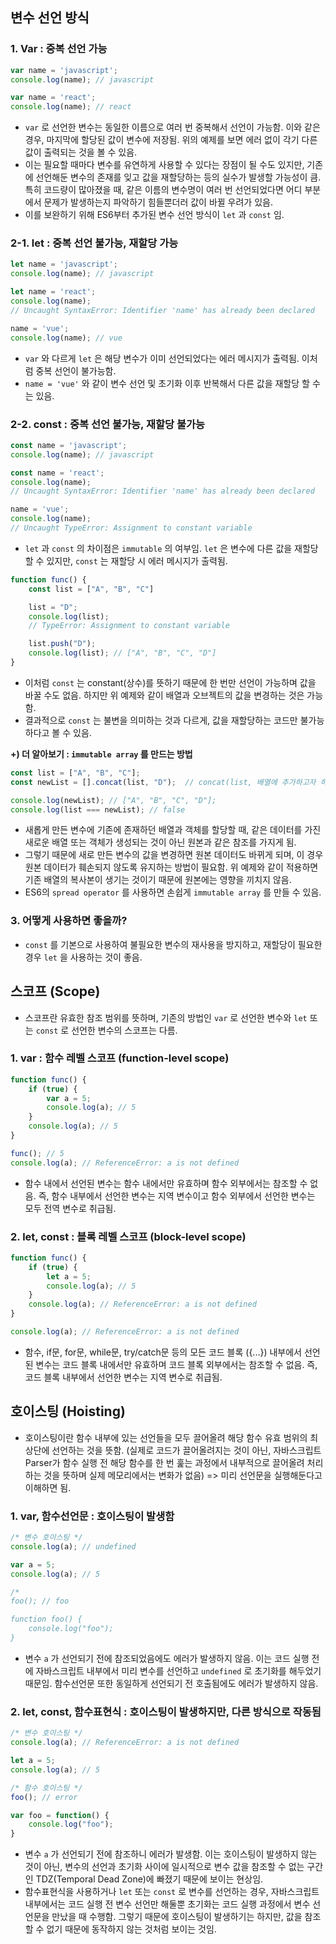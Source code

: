 ## 변수 선언 방식

### 1. Var : 중복 선언 가능

```jsx
var name = 'javascript';
console.log(name); // javascript

var name = 'react';
console.log(name); // react

```

- `var` 로 선언한 변수는 동일한 이름으로 여러 번 중복해서 선언이 가능함. 이와 같은 경우, 마지막에 할당된 값이 변수에 저장됨. 위의 예제를 보면 에러 없이 각기 다른 값이 출력되는 것을 볼 수 있음.
- 이는 필요할 때마다 변수를 유연하게 사용할 수 있다는 장점이 될 수도 있지만, 기존에 선언해둔 변수의 존재를 잊고 값을 재할당하는 등의 실수가 발생할 가능성이 큼. 특히 코드량이 많아졌을 때, 같은 이름의 변수명이 여러 번 선언되었다면 어디 부분에서 문제가 발생하는지 파악하기 힘들뿐더러 값이 바뀔 우려가 있음.
- 이를 보완하기 위해 ES6부터 추가된 변수 선언 방식이 `let` 과 `const` 임.

### 2-1. let : 중복 선언 불가능, 재할당 가능

```jsx
let name = 'javascript';
console.log(name); // javascript

let name = 'react';
console.log(name);
// Uncaught SyntaxError: Identifier 'name' has already been declared

name = 'vue';
console.log(name); // vue

```

- `var` 와 다르게 `let` 은 해당 변수가 이미 선언되었다는 에러 메시지가 출력됨. 이처럼 중복 선언이 불가능함.
- `name = 'vue'` 와 같이 변수 선언 및 초기화 이후 반복해서 다른 값을 재할당 할 수는 있음.

### 2-2. const : 중복 선언 불가능, 재할당 불가능

```jsx
const name = 'javascript';
console.log(name); // javascript

const name = 'react';
console.log(name);
// Uncaught SyntaxError: Identifier 'name' has already been declared

name = 'vue';
console.log(name);
// Uncaught TypeError: Assignment to constant variable

```

- `let` 과 `const` 의 차이점은 `immutable` 의 여부임. `let` 은 변수에 다른 값을 재할당할 수 있지만, `const` 는 재할당 시 에러 메시지가 출력됨.

```jsx
function func() {
	const list = ["A", "B", "C"]

    list = "D";
    console.log(list);
    // TypeError: Assignment to constant variable

    list.push("D");
    console.log(list); // ["A", "B", "C", "D"]
}

```

- 이처럼 `const` 는 constant(상수)를 뜻하기 때문에 한 번만 선언이 가능하며 값을 바꿀 수도 없음. 하지만 위 예제와 같이 배열과 오브젝트의 값을 변경하는 것은 가능함.
- 결과적으로 `const` 는 불변을 의미하는 것과 다르게, 값을 재할당하는 코드만 불가능하다고 볼 수 있음.

**+) 더 알아보기 : `immutable array` 를 만드는 방법**

```jsx
const list = ["A", "B", "C"];
const newList = [].concat(list, "D");  // concat(list, 배열에 추가하고자 하는 데이터)

console.log(newList); // ["A", "B", "C", "D"];
console.log(list === newList); // false

```

- 새롭게 만든 변수에 기존에 존재하던 배열과 객체를 할당할 때, 같은 데이터를 가진 새로운 배열 또는 객체가 생성되는 것이 아닌 원본과 같은 참조를 가지게 됨.
- 그렇기 때문에 새로 만든 변수의 값을 변경하면 원본 데이터도 바뀌게 되며, 이 경우 원본 데이터가 훼손되지 않도록 유지하는 방법이 필요함. 위 예제와 같이 적용하면 기존 배열의 복사본이 생기는 것이기 때문에 원본에는 영향을 끼치지 않음.
- ES6의 `spread operator` 를 사용하면 손쉽게 `immutable array` 를 만들 수 있음.

### 3. 어떻게 사용하면 좋을까?

- `const` 를 기본으로 사용하여 불필요한 변수의 재사용을 방지하고, 재할당이 필요한 경우 `let` 을 사용하는 것이 좋음.

## 스코프 (Scope)

- 스코프란 유효한 참조 범위를 뜻하며, 기존의 방법인 `var` 로 선언한 변수와 `let` 또는 `const` 로 선언한 변수의 스코프는 다름.

### 1. var : 함수 레벨 스코프 (function-level scope)

```jsx
function func() {
	if (true) {
    	var a = 5;
        console.log(a); // 5
    }
    console.log(a); // 5
}

func(); // 5
console.log(a); // ReferenceError: a is not defined

```

- 함수 내에서 선언된 변수는 함수 내에서만 유효하며 함수 외부에서는 참조할 수 없음. 즉, 함수 내부에서 선언한 변수는 지역 변수이고 함수 외부에서 선언한 변수는 모두 전역 변수로 취급됨.

### 2. let, const : 블록 레벨 스코프 (block-level scope)

```jsx
function func() {
	if (true) {
    	let a = 5;
        console.log(a); // 5
    }
    console.log(a); // ReferenceError: a is not defined
}

console.log(a); // ReferenceError: a is not defined

```

- 함수, if문, for문, while문, try/catch문 등의 모든 코드 블록 ({...}) 내부에서 선언된 변수는 코드 블록 내에서만 유효하며 코드 블록 외부에서는 참조할 수 없음. 즉, 코드 블록 내부에서 선언한 변수는 지역 변수로 취급됨.

## 호이스팅 (Hoisting)

- 호이스팅이란 함수 내부에 있는 선언들을 모두 끌어올려 해당 함수 유효 범위의 최상단에 선언하는 것을 뜻함. (실제로 코드가 끌어올려지는 것이 아닌, 자바스크립트 Parser가 함수 실행 전 해당 함수를 한 번 훑는 과정에서 내부적으로 끌어올려 처리하는 것을 뜻하며 실제 메모리에서는 변화가 없음) => 미리 선언문을 실행해둔다고 이해하면 됨.

### 1. var, 함수선언문 : 호이스팅이 발생함

```jsx
/* 변수 호이스팅 */
console.log(a); // undefined

var a = 5;
console.log(a); // 5

/*
foo(); // foo

function foo() {
	console.log("foo");
}

```

- 변수 `a` 가 선언되기 전에 참조되었음에도 에러가 발생하지 않음. 이는 코드 실행 전에 자바스크립트 내부에서 미리 변수를 선언하고 `undefined` 로 초기화를 해두었기 때문임. 함수선언문 또한 동일하게 선언되기 전 호출됨에도 에러가 발생하지 않음.

### 2. let, const, 함수표현식 : 호이스팅이 발생하지만, 다른 방식으로 작동됨

```jsx
/* 변수 호이스팅 */
console.log(a); // ReferenceError: a is not defined

let a = 5;
console.log(a); // 5

/* 함수 호이스팅 */
foo(); // error

var foo = function() {
	console.log("foo");
}

```

- 변수 `a` 가 선언되기 전에 참조하니 에러가 발생함. 이는 호이스팅이 발생하지 않는 것이 아닌, 변수의 선언과 초기화 사이에 일시적으로 변수 값을 참조할 수 없는 구간인 TDZ(Temporal Dead Zone)에 빠졌기 때문에 보이는 현상임.
- 함수표현식을 사용하거나 `let` 또는 `const` 로 변수를 선언하는 경우, 자바스크립트 내부에서는 코드 실행 전 변수 선언만 해둘뿐 초기화는 코드 실행 과정에서 변수 선언문을 만났을 때 수행함. 그렇기 때문에 호이스팅이 발생하기는 하지만, 값을 참조할 수 없기 때문에 동작하지 않는 것처럼 보이는 것임.
